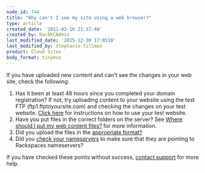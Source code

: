 ```yaml
---
node_id: 744
title: "Why can't I see my site using a web browser?"
type: article
created_date: '2011-03-16 21:57:40'
created_by: RackKCAdmin
last_modified_date: '2015-12-30 17:0518'
last_modified_by: stephanie.fillmon
product: Cloud Sites
body_format: tinymce
---
```


If you have uploaded new content and can't see the changes in your web
site, check the following:
1. Has it been at least 48 hours since you completed your domain
registration? If not, try uploading content to your website using the
test FTP (ftp1.ftptoyoursite.com) and checking the changes on your test
website. [Click
here](http://www.rackspace.com/knowledge_center/article/using-a-staging-url)
for instructions on how to use your test website. 
2. Have you put files in the correct folders on the server? See [Where
should I put my web content
files?](http://www.rackspace.com/knowledge_center/article/getting-started-with-cloud-sites-uploading-your-content "/knowledge_center/index.php/Where_should_I_put_my_web_content_%28files%29%3F")
for more information.
3. Did you upload the files in the [appropriate
format?](http://www.rackspace.com/knowledge_center/article/should-i-upload-files-as-ascii-or-binary "/knowledge_center/index.php/Should_I_upload_files_as_ASCII_or_binary%3Fappropriate")
4. Did you [check your
nameservers](http://www.rackspace.com/knowledge_center/article/getting-started-with-cloud-sites-rackspace-nameservers-and-creating-custom-nameservers)
to make sure that they are pointing to Rackspaces nameservers? 

If you have checked these points without success, [contact
support](https://manage.rackspacecloud.com/ "https://manage.rackspacecloud.com/pages/Login.jsp")
for more help.

